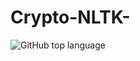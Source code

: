 # Crypto-NLTK-
![GitHub top language](https://img.shields.io/github/languages/top/aiszymon/Crypto-NLTK-)
